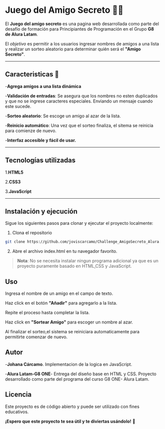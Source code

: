 # Juego del Amigo Secreto 🎁🎉

  El **Juego del amigo secreto** es una pagina web desarrollada como parte del desafío de formación para Principiantes de Programación en el Grupo **G8 de Alura Latam**.
  
  El _objetivo_ es permitir a los usuarios ingresar nombres de amigos a una lista y realizar un sorteo aleatorio para determinar quién será el **"Amigo Secreto"**.

---

## Caracteristicas 🚀

-**Agrega amigos a una lista dinámica**

-**Validación de entradas**: Se asegura que los nombres no esten duplicados y que no se ingrese caracteres especiales. Enviando un mensaje cuando este sucede.

-**Sorteo aleatorio**: Se escoge un amigo al azar de la lista.

-**Reinicio automático**: Una vez que el sorteo finaliza, el sitema se reinicia para comienze de nuevo.

-**Interfaz accesible y fácil de usar.**

---
## Tecnologías utilizadas 

1.**HTML5**

2.**CSS3**

3.**JavaScript**

---

## Instalación y ejecución

Sigue los siguientes pasos para clonar y ejecutar el proyecto localmente:

1. Clona el repositorio

```bash
git clone https://github.com/joviscarcamo/Challenge_AmigoSecreto_Alura.git
```

2. Abre el archivo index.html en tu navegador favorito.

>**Nota**: No se necesita instalar ningun programa adicional ya que es un proyecto puramente basado en HTML,CSS y JavaScript.
 
## Uso

Ingresa el nombre de un amigo en el campo de texto.

Haz click en el botón **"Añadir"** para agregarlo a la lista.

Repite el proceso hasta completar la lista.

Haz click en **"Sortear Amigo"** para escoger un nombre al azar.

Al finalizar el sorteo,el sistema se reiniciara automaticamente para permitirte comenzar de nuevo.

## Autor

-**Johana Cárcamo**. Implementacion de la logica en JavaScript.

-**Alura Latam-G8 ONE**- Entrega del diseño base en HTML y CSS.
Proyecto desarrollado como parte del programa del curso G8 ONE- Alura Latam.

## Licencia

Este proyecto es de código abierto y puede ser utilizado con fines educativos.

**¡Espero que este proyecto te sea útil y te diviertas usándolo!** 🎉


